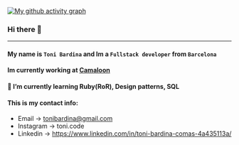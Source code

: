 [![My github activity graph](https://activity-graph.herokuapp.com/graph?username=tonibardina&theme=react-dark)](https://github.com/ashutosh00710/github-readme-activity-graph)

### Hi there 👋
---

#### My name is `Toni Bardina` and Im a `Fullstack developer` from `Barcelona`

#### Im currently working at [Camaloon](https://camaloon.com)

#### 🌱 I’m currently learning Ruby(RoR), Design patterns, SQL

#### This is my contact info:

* Email -> tonibardina@gmail.com 
* Instagram -> toni.code 
* Linkedin -> https://www.linkedin.com/in/toni-bardina-comas-4a435113a/
